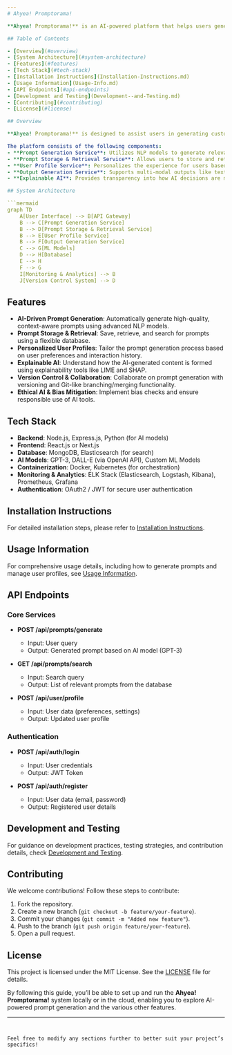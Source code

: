 ```yaml
---
# Ahyea! Promptorama!

**Ahyea! Promptorama!** is an AI-powered platform that helps users generate creative and meaningful prompts using natural language processing (NLP) models. The system supports versioning, collaboration, and multi-modal output generation using state-of-the-art AI models such as GPT-3. It also includes a comprehensive monitoring, storage, and retrieval service for managing and optimizing user interactions and prompt generations.

## Table of Contents

- [Overview](#overview)
- [System Architecture](#system-architecture)
- [Features](#features)
- [Tech Stack](#tech-stack)
- [Installation Instructions](Installation-Instructions.md)
- [Usage Information](Usage-Info.md)
- [API Endpoints](#api-endpoints)
- [Development and Testing](Development--and-Testing.md)
- [Contributing](#contributing)
- [License](#license)

## Overview

**Ahyea! Promptorama!** is designed to assist users in generating customized prompts tailored to their individual needs. With features such as user profiling, prompt versioning, and explainable AI, this platform enables both individual users and teams to collaborate and optimize prompt generation through machine learning models and human feedback loops.

The platform consists of the following components:
- **Prompt Generation Service**: Utilizes NLP models to generate relevant and creative prompts based on user input.
- **Prompt Storage & Retrieval Service**: Allows users to store and retrieve prompts efficiently, with search capabilities powered by Elasticsearch.
- **User Profile Service**: Personalizes the experience for users based on their preferences and history.
- **Output Generation Service**: Supports multi-modal outputs like text, images, or other forms of content, utilizing models like GPT-3 and DALL-E.
- **Explainable AI**: Provides transparency into how AI decisions are made.

## System Architecture

```mermaid
graph TD
    A[User Interface] --> B[API Gateway]
    B --> C[Prompt Generation Service]
    B --> D[Prompt Storage & Retrieval Service]
    B --> E[User Profile Service]
    B --> F[Output Generation Service]
    C --> G[ML Models]
    D --> H[Database]
    E --> H
    F --> G
    I[Monitoring & Analytics] --> B
    J[Version Control System] --> D
```

## Features

- **AI-Driven Prompt Generation**: Automatically generate high-quality, context-aware prompts using advanced NLP models.
- **Prompt Storage & Retrieval**: Save, retrieve, and search for prompts using a flexible database.
- **Personalized User Profiles**: Tailor the prompt generation process based on user preferences and interaction history.
- **Explainable AI**: Understand how the AI-generated content is formed using explainability tools like LIME and SHAP.
- **Version Control & Collaboration**: Collaborate on prompt generation with versioning and Git-like branching/merging functionality.
- **Ethical AI & Bias Mitigation**: Implement bias checks and ensure responsible use of AI tools.

## Tech Stack

- **Backend**: Node.js, Express.js, Python (for AI models)
- **Frontend**: React.js or Next.js
- **Database**: MongoDB, Elasticsearch (for search)
- **AI Models**: GPT-3, DALL-E (via OpenAI API), Custom ML Models
- **Containerization**: Docker, Kubernetes (for orchestration)
- **Monitoring & Analytics**: ELK Stack (Elasticsearch, Logstash, Kibana), Prometheus, Grafana
- **Authentication**: OAuth2 / JWT for secure user authentication

## Installation Instructions

For detailed installation steps, please refer to [Installation Instructions](Installation-Instructions.md).

## Usage Information

For comprehensive usage details, including how to generate prompts and manage user profiles, see [Usage Information](Usage-Info.md).

## API Endpoints

### Core Services

- **POST /api/prompts/generate**
  - Input: User query
  - Output: Generated prompt based on AI model (GPT-3)
  
- **GET /api/prompts/search**
  - Input: Search query
  - Output: List of relevant prompts from the database

- **POST /api/user/profile**
  - Input: User data (preferences, settings)
  - Output: Updated user profile

### Authentication

- **POST /api/auth/login**
  - Input: User credentials
  - Output: JWT Token

- **POST /api/auth/register**
  - Input: User data (email, password)
  - Output: Registered user details

## Development and Testing

For guidance on development practices, testing strategies, and contribution details, check [Development and Testing](Development--and-Testing.md).

## Contributing

We welcome contributions! Follow these steps to contribute:
1. Fork the repository.
2. Create a new branch (`git checkout -b feature/your-feature`).
3. Commit your changes (`git commit -m "Added new feature"`).
4. Push to the branch (`git push origin feature/your-feature`).
5. Open a pull request.

## License

This project is licensed under the MIT License. See the [LICENSE](LICENSE) file for details.

By following this guide, you’ll be able to set up and run the **Ahyea! Promptorama!** system locally or in the cloud, enabling you to explore AI-powered prompt generation and the various other features.

---
```


Feel free to modify any sections further to better suit your project’s specifics!
